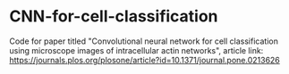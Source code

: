 # CNN-for-cell-classification
Code for paper titled "Convolutional neural network for cell classification using microscope images of intracellular actin networks", article link: https://journals.plos.org/plosone/article?id=10.1371/journal.pone.0213626
